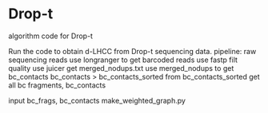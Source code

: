 # Drop-t
algorithm code for Drop-t

Run the code to obtain d-LHCC from Drop-t sequencing data.
pipeline:
raw sequencing reads
use longranger to get barcoded reads
use fastp filt quality
use juicer get merged_nodups.txt
use merged_nodups to get bc_contacts
bc_contacts > bc_contacts_sorted
from bc_contacts_sorted get all bc fragments, bc_contacts


input bc_frags, bc_contacts
make_weighted_graph.py
